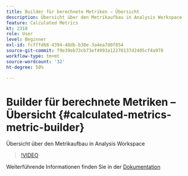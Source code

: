 ```yaml
---
title: Builder für berechnete Metriken – Übersicht
description: Übersicht über den Metrikaufbau in Analysis Workspace
feature: Calculated Metrics
kt: 2318
role: User
level: Beginner
exl-id: fcfffd68-4394-48db-b38e-3a4ea7d0f854
source-git-commit: f9e39eb73cb73ef4993a12270137d2405cf4a978
workflow-type: tm+mt
source-wordcount: '32'
ht-degree: 50%

---
```


# Builder für berechnete Metriken – Übersicht {#calculated-metrics-metric-builder}

Übersicht über den Metrikaufbau in Analysis Workspace

>[!VIDEO](https://video.tv.adobe.com/v/25411/?quality=12&learn=on)

Weiterführende Informationen finden Sie in der [Dokumentation](https://experienceleague.adobe.com/docs/analytics/components/calculated-metrics/calcmetric-workflow/cm-build-metrics.html?lang=de)
